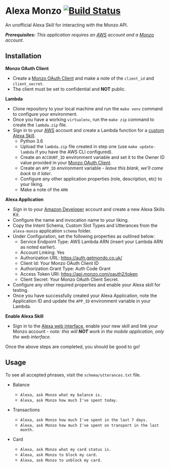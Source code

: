 # Alexa Monzo [![Build Status](https://travis-ci.org/danbondd/alexa-monzo.svg?branch=master)](https://travis-ci.org/danbondd/alexa-monzo)

An unofficial Alexa Skill for interacting with the Monzo API.

_**Prerequisites:** This application requires an [AWS](http://aws.amazon.com) account and a [Monzo](https://monzo.com) account._

## Installation

**Monzo OAuth Client**

- Create a [Monzo OAuth Client](https://developers.getmondo.co.uk/apps/home) and make a note of the `client_id` and `client_secret`.
- The client must be set to confidential and **NOT** public.

**Lambda**
- Clone repository to your local machine and run the `make venv` command to configure your environment.
- Once you have a working `virtualenv`, run the `make zip` command to create the `lambda.zip` file.
- Sign in to your [AWS](https://aws.amazon.com) account and create a Lambda function for a [custom Alexa Skill](https://developer.amazon.com/public/solutions/alexa/alexa-skills-kit/docs/developing-an-alexa-skill-as-a-lambda-function).
    - Python 3.6
    - Upload the `lambda.zip` file created in step one (use `make update-lambda` if you have the AWS CLI configured).
    - Create an `ACCOUNT_ID` environment variable and set it to the Owner ID value provided in your [Monzo OAuth Client](https://developers.getmondo.co.uk/apps/home).
    - Create an `APP_ID` environment variable - _leave this blank, we'll come back to it later_.
    - Configure any other application properties (role, description, etc) to your liking.
    - Make a note of the `ARN`

**Alexa Application**

- Sign in to your [Amazon Developer](https://developer.amazon.com/) account and create a new Alexa Skills Kit.
- Configure the name and invocation name to your liking.
- Copy the Intent Schema, Custom Slot Types and Utterances from the `alexa-monzo` application `schema` folder.
- Under Configuration, set the following properties as outlined below:
    - Service Endpoint Type: AWS Lambda ARN (insert your Lambda ARN as noted earlier).
    - Account Linking: Yes
    - Authorization URL: https://auth.getmondo.co.uk/
    - Client Id: Your Monzo OAuth Client ID
    - Authorization Grant Type: Auth Code Grant
    - Access Token URI: https://api.monzo.com/oauth2/token
    - Client Secret: Your Monzo OAuth Client Secret.
- Configure any other required properties and enable your Alexa skill for testing.
- Once you have successfully created your Alexa Application, note the Application ID and update the `APP_ID` environment variable in your Lambda.

**Enable Alexa Skill**

- Sign in to the [Alexa web interface](http://alexa.amazon.co.uk/), enable your new skill and link your Monzo account - _note: this will **NOT** work in the mobile application, only the web interface._
 
Once the above steps are completed, you should be good to go!

## Usage

To see all accepted phrases, visit the `schema/utterances.txt` file.

- Balance
    - `Alexa, ask Monzo what my balance is.`
    - `Alexa, ask Monzo how much I've spent today.`

- Transactions
    - `Alexa, ask Monzo how much I've spent in the last 7 days.`
    - `Alexa, ask Monzo how much I've spent on transport in the last month.`

- Card
    - `Alexa, ask Monzo what my card status is.`
    - `Alexa, ask Monzo to block my card.`
    - `Alexa, ask Monzo to unblock my card.`
